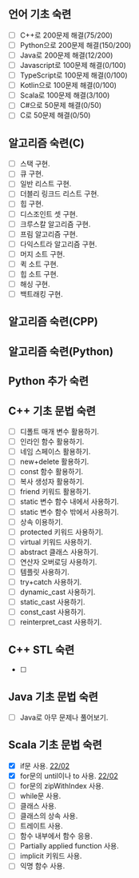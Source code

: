 ## 언어 기초 숙련

- [ ] C++로 200문제 해결(75/200)
- [ ] Python으로 200문제 해결(150/200) 
- [ ] Java로 200문제 해결(12/200)
- [ ] Javascript로 100문제 해결(0/100)
- [ ] TypeScript로 100문제 해결(0/100)
- [ ] Kotlin으로 100문제 해결(0/100)
- [ ] Scala로 100문제 해결(3/100)
- [ ] C#으로 50문제 해결(0/50)
- [ ] C로 50문제 해결(0/50)

## 알고리즘 숙련(C)

- [ ] 스택 구현.
- [ ] 큐 구현.
- [ ] 일반 리스트 구현.
- [ ] 더블리 링크드 리스트 구현.
- [ ] 힙 구현.
- [ ] 디스조인트 셋 구현.
- [ ] 크루스칼 알고리즘 구현.
- [ ] 프림 알고리즘 구현.
- [ ] 다익스트라 알고리즘 구현.
- [ ] 머지 소트 구현.
- [ ] 퀵 소트 구현.
- [ ] 힙 소트 구현.
- [ ] 해싱 구현.
- [ ] 백트래킹 구현.

## 알고리즘 숙련(CPP)



## 알고리즘 숙련(Python)



## Python 추가 숙련



## C++ 기초 문법 숙련 

- [ ] 디폴트 매개 변수 활용하기.
- [ ] 인라인 함수 활용하기.
- [ ] 네임 스페이스 활용하기.
- [ ] new+delete 활용하기.
- [ ] const 함수 활용하기.
- [ ] 복사 생성자 활용하기.
- [ ] friend 키워드 활용하기.
- [ ] static 변수 함수 내에서 사용하기.
- [ ] static 변수 함수 밖에서 사용하기.
- [ ] 상속 이용하기.
- [ ] protected 키워드 사용하기.
- [ ] virtual 키워드 사용하기.
- [ ] abstract 클래스 사용하기.
- [ ] 연산자 오버로딩 사용하기.
- [ ] 템플릿 사용하기.
- [ ] try+catch 사용하기.
- [ ] dynamic_cast 사용하기.
- [ ] static_cast 사용하기.
- [ ] const_cast 사용하기.
- [ ] reinterpret_cast 사용하기.

## C++ STL 숙련

- [ ] 

## Java 기초 문법 숙련

- [ ] Java로 아무 문제나 풀어보기.

## Scala 기초 문법 숙련

- [x] if문 사용. [22/02](.\source\others\scala\old/10768.scala)
- [x] for문의 until이나 to 사용. [22/02](./source/others/scala/old/11021.scala)
- [ ] for문의 zipWithIndex 사용.
- [ ] while문 사용.
- [ ] 클래스 사용.
- [ ] 클래스의 상속 사용.
- [ ] 트레이트 사용.
- [ ] 함수 내부에서 함수 응용.
- [ ] Partially applied function 사용.
- [ ] implicit 키워드 사용.
- [ ] 익명 함수 사용.
